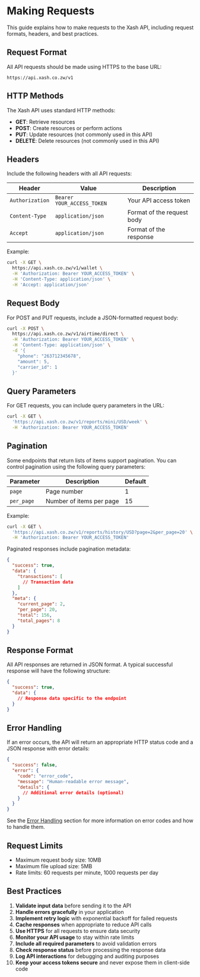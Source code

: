 # Making Requests

This guide explains how to make requests to the Xash API, including request formats, headers, and best practices.

## Request Format

All API requests should be made using HTTPS to the base URL:

```
https://api.xash.co.zw/v1
```

## HTTP Methods

The Xash API uses standard HTTP methods:

- **GET**: Retrieve resources
- **POST**: Create resources or perform actions
- **PUT**: Update resources (not commonly used in this API)
- **DELETE**: Delete resources (not commonly used in this API)

## Headers

Include the following headers with all API requests:

| Header | Value | Description |
|--------|-------|-------------|
| `Authorization` | `Bearer YOUR_ACCESS_TOKEN` | Your API access token |
| `Content-Type` | `application/json` | Format of the request body |
| `Accept` | `application/json` | Format of the response |

Example:

```bash
curl -X GET \
  https://api.xash.co.zw/v1/wallet \
  -H 'Authorization: Bearer YOUR_ACCESS_TOKEN' \
  -H 'Content-Type: application/json' \
  -H 'Accept: application/json'
```

## Request Body

For POST and PUT requests, include a JSON-formatted request body:

```bash
curl -X POST \
  https://api.xash.co.zw/v1/airtime/direct \
  -H 'Authorization: Bearer YOUR_ACCESS_TOKEN' \
  -H 'Content-Type: application/json' \
  -d '{
    "phone": "263712345678",
    "amount": 5,
    "carrier_id": 1
  }'
```

## Query Parameters

For GET requests, you can include query parameters in the URL:

```bash
curl -X GET \
  'https://api.xash.co.zw/v1/reports/mini/USD/week' \
  -H 'Authorization: Bearer YOUR_ACCESS_TOKEN'
```

## Pagination

Some endpoints that return lists of items support pagination. You can control pagination using the following query parameters:

| Parameter | Description | Default |
|-----------|-------------|---------|
| `page` | Page number | 1 |
| `per_page` | Number of items per page | 15 |

Example:

```bash
curl -X GET \
  'https://api.xash.co.zw/v1/reports/history/USD?page=2&per_page=20' \
  -H 'Authorization: Bearer YOUR_ACCESS_TOKEN'
```

Paginated responses include pagination metadata:

```json
{
  "success": true,
  "data": {
    "transactions": [
      // Transaction data
    ]
  },
  "meta": {
    "current_page": 2,
    "per_page": 20,
    "total": 156,
    "total_pages": 8
  }
}
```

## Response Format

All API responses are returned in JSON format. A typical successful response will have the following structure:

```json
{
  "success": true,
  "data": {
    // Response data specific to the endpoint
  }
}
```

## Error Handling

If an error occurs, the API will return an appropriate HTTP status code and a JSON response with error details:

```json
{
  "success": false,
  "error": {
    "code": "error_code",
    "message": "Human-readable error message",
    "details": {
      // Additional error details (optional)
    }
  }
}
```

See the [Error Handling](error-handling.md) section for more information on error codes and how to handle them.

## Request Limits

- Maximum request body size: 10MB
- Maximum file upload size: 5MB
- Rate limits: 60 requests per minute, 1000 requests per day

## Best Practices

1. **Validate input data** before sending it to the API
2. **Handle errors gracefully** in your application
3. **Implement retry logic** with exponential backoff for failed requests
4. **Cache responses** when appropriate to reduce API calls
5. **Use HTTPS** for all requests to ensure data security
6. **Monitor your API usage** to stay within rate limits
7. **Include all required parameters** to avoid validation errors
8. **Check response status** before processing the response data
9. **Log API interactions** for debugging and auditing purposes
10. **Keep your access tokens secure** and never expose them in client-side code
